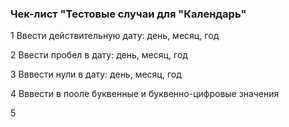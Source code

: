 ### Чек-лист "Тестовые случаи для "Календарь"
 1 Ввести действительную дату: день, месяц, год

 2 Ввести пробел в дату: день, месяц, год

 3 Вввести нули в дату: день, месяц, год

4 Вввести в пооле буквенные и буквенно-цифровые значения

5
